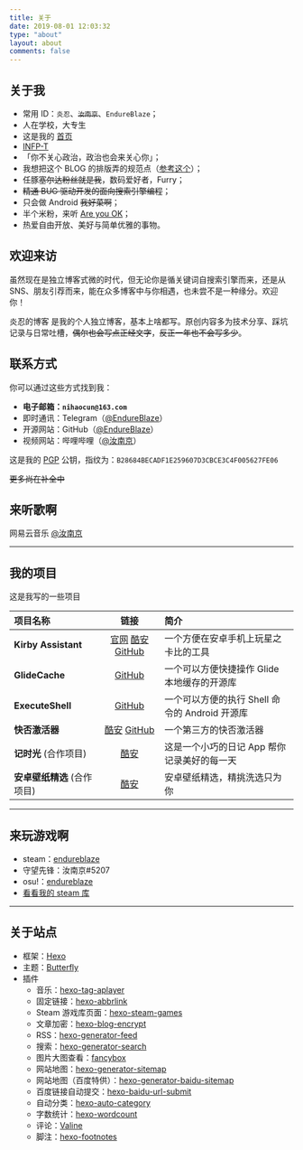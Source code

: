 ```yaml
---
title: 关于
date: 2019-08-01 12:03:32
type: "about"
layout: about
comments: false
---
```


## 关于我

- 常用 ID：`炎忍`、~~`汝南京`~~、`EndureBlaze`；
- 人在学校，大专生
- 这是我的 [首页](https://imyan.ren)
- [INFP-T](https://www.16personalities.com/ch/infp-%E4%BA%BA%E6%A0%BC)
- 「你不关心政治，政治也会来关心你」；
- 我想把这个 BLOG 的排版弄的规范点（[参考这个](https://github.com/sparanoid/chinese-copywriting-guidelines)）；
- 任豚~~塞尔达粉丝就是我~~，数码爱好者，Furry；
- ~~精通 BUG 驱动开发的面向搜索引擎编程~~；
- 只会做 Android ~~我好菜啊~~；
- 半个米粉，来听 [Are you OK](https://www.bilibili.com/video/av2271112)；
- 热爱自由开放、美好与简单优雅的事物。

## 欢迎来访

虽然现在是独立博客式微的时代，但无论你是循关键词自搜索引擎而来，还是从 SNS、朋友引荐而来，能在众多博客中与你相遇，也未尝不是一种缘分。欢迎你！

炎忍的博客 是我的个人独立博客，基本上啥都写。原创内容多为技术分享、踩坑记录与日常吐槽，~~偶尔也会写点正经文字~~，~~反正一年也不会写多少~~。

## 联系方式

你可以通过这些方式找到我：

- **电子邮箱：`nihaocun@163.com`**
- 即时通讯：Telegram（[@EndureBlaze](https://t.me/endureblaze)）
- 开源网站：GitHub（[@EndureBlaze](https://github.com/endureblaze)）
- 视频网站：哔哩哔哩（[@汝南京](https://space.bilibili.com/21696748)）

这是我的 [PGP](/PGP) 公钥，指纹为：`B28684BECADF1E259607D3CBCE3C4F005627FE06`

~~更多尚在补全中~~

## 来听歌啊

网易云音乐 [@汝南京](https://music.163.com/#/user/home?id=323833067)

<div class="aplayer" data-id="3111066489" data-server="netease" data-type="playlist" data-autoplay="false" "data-mode:circulation"></div>

---

## 我的项目

这是我写的一些项目

| 项目名称                    |                       链接                       | 简介                                           |
| :-------------------------- | :----------------------------------------------: | :--------------------------------------------- |
| **Kirby Assistant**         | [官网][ka官网] [酷安][ka酷安] [GitHub][kagithub] | 一个方便在安卓手机上玩星之卡比的工具           |
| **GlideCache**              |               [GitHub][glidecache]               | 一个可以方便快捷操作 Glide 本地缓存的开源库    |
| **ExecuteShell**            |              [GitHub][executeshell]              | 一个可以方便的执行 Shell 命令的 Android 开源库 |
| **快否激活器**              |      [酷安][快否酷安] [GitHub][快否github]       | 一个第三方的快否激活器                         |
| **记时光** (合作项目)       |                  [酷安][记时光]                  | 这是一个小巧的日记 App 帮你记录美好的每一天    |
| **安卓壁纸精选** (合作项目) |                   [酷安][壁纸]                   | 安卓壁纸精选，精挑洗选只为你                   |

---

[ka官网]: https://kirby.imyan.ren/
[ka酷安]: https://www.coolapk.com/game/cn.endureblaze.kirby
[kagithub]: https://github.com/EndureBlaze/Kirby-Assistant
[glidecache]: https://github.com/EndureBlaze/GlideCache
[executeshell]: https://github.com/EndureBlaze/ExecuteShell
[快否酷安]: https://www.coolapk.com/apk/237389
[快否github]: https://github.com/EndureBlaze/ActivateBenchaf
[记时光]: https://www.coolapk.com/apk/com.ifreedomer.timenote
[壁纸]: https://www.coolapk.com/apk/com.ifreedomer.lovewallpaper

## 来玩游戏啊

- steam：[endureblaze](https://steamcommunity.com/id/endureblaze/)
- 守望先锋：汝南京#5207
- osu!：[endureblaze](https://osu.ppy.sh/users/14037205)
- [看看我的 steam 库](/steamgames)

---

## 关于站点

- 框架：[Hexo](https://hexo.io/)
- 主题：[Butterfly](https://github.com/jerryc127/hexo-theme-butterfly)
- 插件
  - 音乐：[hexo-tag-aplayer](https://github.com/MoePlayer/hexo-tag-aplayer)
  - 固定链接：[hexo-abbrlink](https://github.com/rozbo/hexo-abbrlink)
  - Steam 游戏库页面：[hexo-steam-games](https://github.com/HCLonely/hexo-steam-games)
  - 文章加密：[hexo-blog-encrypt](https://github.com/MikeCoder/hexo-blog-encrypt)
  - RSS：[hexo-generator-feed](https://github.com/hexojs/hexo-generator-feed)
  - 搜索：[hexo-generator-search](https://github.com/wzpan/hexo-generator-search)
  - 图片大图查看：[fancybox](https://fancyapps.com/fancybox/3/)
  - 网站地图：[hexo-generator-sitemap](https://github.com/hexojs/hexo-generator-sitemap)
  - 网站地图（百度特供）：[hexo-generator-baidu-sitemap](https://github.com/coneycode/hexo-generator-baidu-sitemap)
  - 百度链接自动提交：[hexo-baidu-url-submit](https://github.com/huiwang/hexo-baidu-url-submit)
  - 自动分类：[hexo-auto-category](https://github.com/xu-song/hexo-auto-category)
  - 字数统计：[hexo-wordcount](https://github.com/willin/hexo-wordcount)
  - 评论：[Valine](https://github.com/xCss/Valine)
  - 脚注：[hexo-footnotes](https://github.com/LouisBarranqueiro/hexo-footnotes)

